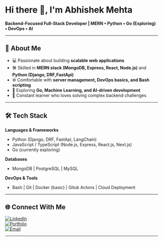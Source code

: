 # Hi there 👋, I'm Abhishek Mehta  

**Backend-Focused Full-Stack Developer | MERN • Python • Go (Exploring) • DevOps • AI**

---

## 🚀 About Me  
- 💻 Passionate about building **scalable web applications**  
- 🛠 Skilled in **MERN stack (MongoDB, Express, React, Node.js)** and **Python (Django, DRF,FastApi)**  
- ⚙️ Comfortable with **server management, DevOps basics, and Bash scripting**  
- 🧠 Exploring **Go, Machine Learning, and AI-driven development**  
- 🌱 Constant learner who loves solving complex backend challenges  

---

## 🛠 Tech Stack  

**Languages & Frameworks**  
- Python (Django, DRF, FastApi, LangChain)  
- JavaScript / TypeScript (Node.js, Express, React.js, Next.js)  
- Go (currently exploring)  

**Databases**  
- MongoDB | PostgreSQL | MySQL  

**DevOps & Tools**  
- Bash | Git | Docker (basic) | Gitub Actons | Cloud Deployment  

---

## 🌐 Connect With Me  

[![LinkedIn](https://img.shields.io/badge/LinkedIn-blue?style=for-the-badge&logo=linkedin)](https://www.linkedin.com/in/abhishek-mehta-0724ab256/)  
[![Portfolio](https://img.shields.io/badge/Portfolio-000?style=for-the-badge&logo=firefox)](https://abhishek-mehta-dev.vercel.app/)  
[![Email](https://img.shields.io/badge/Email-grey?style=for-the-badge&logo=gmail)](mailto:mehtaabhishek.dev@gmail.com)
 

---
